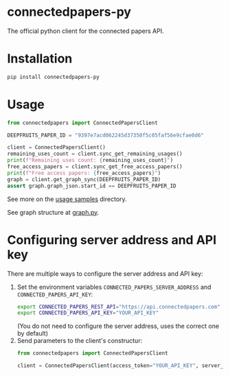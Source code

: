 # connectedpapers-py
The official python client for the connected papers API.

# Installation
```bash
pip install connectedpapers-py
```

# Usage
```python
from connectedpapers import ConnectedPapersClient

DEEPFRUITS_PAPER_ID = "9397e7acd062245d37350f5c05faf56e9cfae0d6"

client = ConnectedPapersClient()
remaining_uses_count = client.sync_get_remaining_usages()
print(f"Remaining uses count: {remaining_uses_count}")
free_access_papers = client.sync_get_free_access_papers()
print(f"Free access papers: {free_access_papers}")
graph = client.get_graph_sync(DEEPFRUITS_PAPER_ID)
assert graph.graph_json.start_id == DEEPFRUITS_PAPER_ID
```
See more on the [usage samples](https://github.com/ConnectedPapers/connectedpapers-py/tree/master/usage_samples) directory.

See graph structure at [graph.py](https://github.com/ConnectedPapers/connectedpapers-py/blob/master/connectedpapers/graph.py).

# Configuring server address and API key
There are multiple ways to configure the server address and API key:
1. Set the environment variables `CONNECTED_PAPERS_SERVER_ADDRESS` and `CONNECTED_PAPERS_API_KEY`:
    ```bash
   export CONNECTED_PAPERS_REST_API="https://api.connectedpapers.com"
   export CONNECTED_PAPERS_API_KEY="YOUR_API_KEY"
    ```
   (You do not need to configure the server address, uses the correct one by default)
2. Send parameters to the client's constructur:
   ```python
   from connectedpapers import ConnectedPapersClient
   
   client = ConnectedPapersClient(access_token="YOUR_API_KEY", server_addr="https://api.connectedpapers.com")
   ```
